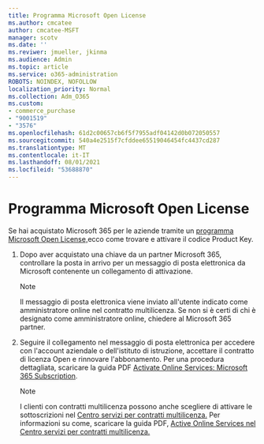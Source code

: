 ```yaml
---
title: Programma Microsoft Open License
ms.author: cmcatee
author: cmcatee-MSFT
manager: scotv
ms.date: ''
ms.reviwer: jmueller, jkinma
ms.audience: Admin
ms.topic: article
ms.service: o365-administration
ROBOTS: NOINDEX, NOFOLLOW
localization_priority: Normal
ms.collection: Adm_O365
ms.custom:
- commerce_purchase
- "9001519"
- "3576"
ms.openlocfilehash: 61d2c00657cb6f5f7955adf04142d0b072050557
ms.sourcegitcommit: 540a4e2515f7cfddee65519046454fc4437cd287
ms.translationtype: MT
ms.contentlocale: it-IT
ms.lasthandoff: 08/01/2021
ms.locfileid: "53688870"
---
```

# <a name="microsoft-open-license-program"></a>Programma Microsoft Open License

Se hai acquistato Microsoft 365 per le aziende tramite un [programma Microsoft Open License,](https://go.microsoft.com/fwlink/p/?LinkID=613298)ecco come trovare e attivare il codice Product Key.

1. Dopo aver acquistato una chiave da un partner Microsoft 365, controllare la posta in arrivo per un messaggio di posta elettronica da Microsoft contenente un collegamento di attivazione.

    > [!NOTE]
    > Il messaggio di posta elettronica viene inviato all'utente indicato come amministratore online nel contratto multilicenza. Se non si è certi di chi è designato come amministratore online, chiedere al Microsoft 365 partner.
1. Seguire il collegamento nel messaggio di posta elettronica per accedere con l'account aziendale o dell'istituto di istruzione, accettare il contratto di licenza Open e rinnovare l'abbonamento. Per una procedura dettagliata, scaricare la guida PDF [Activate Online Services: Microsoft 365 Subscription](https://go.microsoft.com/fwlink/p/?LinkId=618100).

    > [!NOTE]
    > I clienti con contratti multilicenza possono anche scegliere di attivare le sottoscrizioni nel [Centro servizi per contratti multilicenza.](https://go.microsoft.com/fwlink/p/?LinkID=282016) Per informazioni su come, scaricare la guida PDF, [Active Online Services nel Centro servizi per contratti multilicenza.](https://go.microsoft.com/fwlink/p/?LinkId=618096)